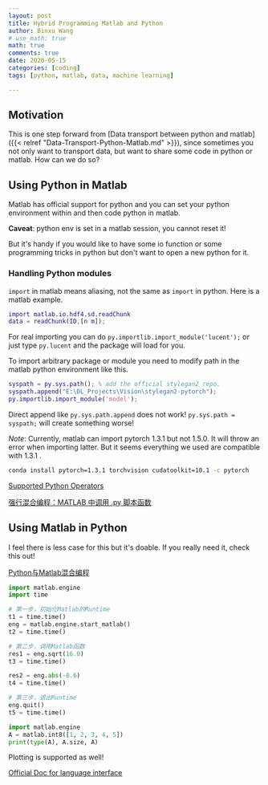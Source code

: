 ```yaml
---
layout: post
title: Hybrid Programming Matlab and Python
author: Binxu Wang
# use_math: true
math: true
comments: true
date: 2020-05-15
categories: [coding]
tags: [python, matlab, data, machine learning]

---
```


## Motivation

This is one step forward from [Data transport between python and matlab]({{< relref "Data-Transport-Python-Matlab.md" >}}), since sometimes you not only want to transport data, but want to share some code in python or matlab. How can we do so?

## Using Python in Matlab

Matlab has official support for python and you can set your python environment within and then code python in matlab. 

**Caveat**: python env is set in a matlab session, you cannot reset it! 

But it's handy if you would like to have some io function or some programming tricks in python but don't want to open a new python for it. 

### Handling Python modules

`import` in matlab means aliasing, not the same as `import` in python. Here is a matlab example. 	

```matlab
import matlab.io.hdf4.sd.readChunk
data = readChunk(ID,[n m]);
```

For real importing you can do `py.importlib.import_module('lucent');` or just type `py.lucent` and the package will load for you. 

To import arbitrary package or module you need to modify path in the matlab python environment like this. 

```matlab
syspath = py.sys.path(); % add the official stylegan2 repo. 
syspath.append("E:\DL_Projects\Vision\stylegan2-pytorch");
py.importlib.import_module('model');
```

Direct append like `py.sys.path.append` does not work! `py.sys.path = syspath;` will create something worse!





*Note*: Currently, matlab can import pytorch 1.3.1 but not 1.5.0. It will throw an error when importing latter. But it seems everything we used are compatible with 1.3.1 . 

```bash
conda install pytorch=1.3.1 torchvision cudatoolkit=10.1 -c pytorch
```

[Supported Python Operators](https://www.mathworks.com/help/matlab/matlab_external/how-matlab-represents-python-operators.html)

[强行混合编程：MATLAB 中调用 .py 脚本函数](https://zhuanlan.zhihu.com/p/42598340)

## Using Matlab in Python

I feel there is less case for this but it's doable. If you really need it, check this out! 

[Python与Matlab混合编程](http://zhaoxuhui.top/blog/2017/12/14/Python与Matlab混合编程.html) 
<!-- [http://zhaoxuhui.top/blog/2017/12/14/Python%E4%B8%8EMatlab%E6%B7%B7%E5%90%88%E7%BC%96%E7%A8%8B.html] -->

```python
import matlab.engine
import time

# 第一步，初始化Matlab的Runtime
t1 = time.time()
eng = matlab.engine.start_matlab()
t2 = time.time()

# 第二步，调用Matlab函数
res1 = eng.sqrt(16.0)
t3 = time.time()

res2 = eng.abs(-8.6)
t4 = time.time()

# 第三步，退出Runtime
eng.quit()
t5 = time.time()
```

```python
import matlab.engine
A = matlab.int8([1, 2, 3, 4, 5])
print(type(A), A.size, A)
```

Plotting is supported as well! 



[Official Doc for language interface](https://www.mathworks.com/help/matlab/external-language-interfaces.html?s_tid=CRUX_lftnav)

